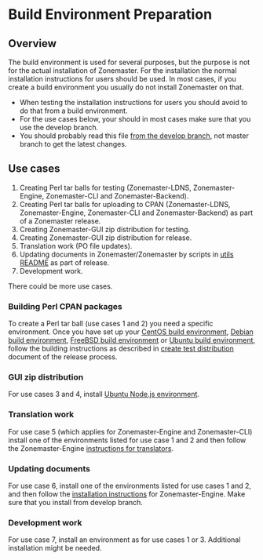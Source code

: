 # Build Environment Preparation

## Overview

The build environment is used for several purposes, but the purpose
is not for the actual installation of Zonemaster. For the installation
the normal installation instructions for users should be used. In most
cases, if you create a build environment you usually do not install
Zonemaster on that.

* When testing the installation instructions for users you should avoid
  to do that from a build environment.
* For the use cases below, your should in most cases make sure that
  you use the develop branch.
* You should probably read this file
  [from the develop branch][BuildEnvironmentPreparation], not master
  branch to get the latest changes.

## Use cases

1. Creating Perl tar balls for testing (Zonemaster-LDNS,
   Zonemaster-Engine, Zonemaster-CLI and Zonemaster-Backend).
2. Creating Perl tar balls for uploading to CPAN (Zonemaster-LDNS,
   Zonemaster-Engine, Zonemaster-CLI and Zonemaster-Backend) as part
   of a Zonemaster release.
3. Creating Zonemaster-GUI zip distribution for testing.
4. Creating Zonemaster-GUI zip distribution for release.
5. Translation work (PO file updates).
6. Updating documents in Zonemaster/Zonemaster by scripts in
   [utils README] as part of release.
7. Development work.

There could be more use cases.

### Building Perl CPAN packages

To create a Perl tar ball (use cases 1 and 2) you need a specific
environment. Once you have set up your [CentOS build environment],
[Debian build environment], [FreeBSD build environment] or
[Ubuntu build environment], follow the building instructions as
described in [create test distribution] document of the
release process.

### GUI zip distribution

For use cases 3 and 4, install [Ubuntu Node.js environment].

### Translation work

For use case 5 (which applies for Zonemaster-Engine and
Zonemaster-CLI) install one of the environments listed for
use case 1 and 2 and then follow the Zonemaster-Engine
[instructions for translators].

### Updating documents

For use case 6, install one of the environments listed
for use cases 1 and 2, and then follow the
[installation instructions] for Zonemaster-Engine. Make sure
that you install from develop branch.

### Development work

For use case 7, install an environment as for use cases
1 or 3. Additional installation might be needed.


<!-- Zonemaster links point on purpose on the develop branch. -->
[BuildEnvironmentPreparation]:        https://github.com/zonemaster/zonemaster/blob/develop/docs/internal/distrib-testing/BuildEnvironmentPreparation.md
[CentOS build environment]:           CentOS-build-environment.md
[Debian build environment]:           Debian-build-environment.md
[FreeBSD build environment]:          FreeBSD-build-environment.md
[Ubuntu build environment]:           Ubuntu-build-environment.md
[Ubuntu Node.js environment]:         Ubuntu-Node.js-build-environment.md
[create test distribution]:           ../../maintenance/ReleaseProcess-create-test-distribution.md
[installation instructions]:          https://github.com/zonemaster/zonemaster-engine/blob/develop/docs/Installation.md
[instructions for translators]:       https://github.com/zonemaster/zonemaster-engine/blob/develop/docs/Translation-translators.md
[utils README]:                       ../../../utils/README.md
